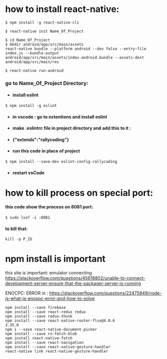 # how to install react-native:
```
$ npm install -g react-native-cli
```

```
$ react-native init Name_Of_Project
```

```
$ cd Name_Of_Project
$ mkdir android/app/src/main/assets
react-native bundle --platform android --dev false --entry-file index.js --bundle-output android/app/src/main/assets/index.android.bundle --assets-dest android/app/src/main/res
```
```
$ react-native run-android
```

### go to Name_Of_Project Directory:
- #### install eslint
```
$ npm install -g eslint
```
- #### in vscode : go to extentions and install eslint 
- #### make .eslintrc file in project directory and add this to it :
- #### {"extends":"rallycoding"}
- #### run this code in place of project
```
$ npm install --save-dev eslint-config-rallycoding
```
- #### restart vsCode


 
# how to kill process on special port:
#### this code show the process on 8081 port:
```
$ sudo lsof -i :8081
```

#### to kill that:
```
kill -p P_ID
```

# npm install is important

this site is important:
emulator connecting
https://stackoverflow.com/questions/45618802/unable-to-connect-development-server-ensure-that-the-packager-server-is-running

ENOCPC: ERROR in :
https://stackoverflow.com/questions/22475849/node-js-what-is-enospc-error-and-how-to-solve

```
npm install --save firebase
npm install --save react-redux redux
npm install --save redux-thunk
npm install --save react-native-router-flux@4.0.6
3.35.0
npm i --save react-native-document-picker
npm install --save rn-fetch-blob
npm install react-native-fetch
npm install --save react-navigation
npm install --save react-native-gesture-handler
react-native link react-native-gesture-handler

